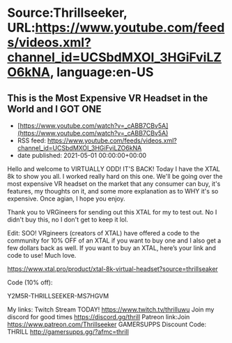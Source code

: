 # Source:Thrillseeker, URL:https://www.youtube.com/feeds/videos.xml?channel_id=UCSbdMXOI_3HGiFviLZO6kNA, language:en-US

## This is the Most Expensive VR Headset in the World and I GOT ONE
 - [https://www.youtube.com/watch?v=_cABB7CBv5A](https://www.youtube.com/watch?v=_cABB7CBv5A)
 - RSS feed: https://www.youtube.com/feeds/videos.xml?channel_id=UCSbdMXOI_3HGiFviLZO6kNA
 - date published: 2021-05-01 00:00:00+00:00

Hello and welcome to VIRTUALLY ODD! IT'S BACK! Today I have the XTAL 8k to show you all. I worked really hard on this one. We'll be going over the most expensive VR headset on the market that any consumer can buy, it's features, my thoughts on it, and some more explanation as to WHY it's so expensive. Once agian, I hope you enjoy. 

Thank you to VRGineers for sending out this XTAL for my to test out. No I didn't buy this, no I don't get to keep it lol. 

Edit: SOO! VRgineers (creators of XTAL) have offered a code to the community for 10% OFF of an XTAL if you want to buy one and I also get a few dollars back as well. If you want to buy an XTAL, here’s your link and code to use! Much love.

https://www.xtal.pro/product/xtal-8k-virtual-headset?source=thrillseaker


Code (10% off):

Y2M5R-THRILLSEEKER-MS7HGVM


My links:
Twitch Stream TODAY!
https://www.twitch.tv/thrilluwu
Join my discord for good times
https://discord.gg/thrill
Patreon link:Join
https://www.patreon.com/Thrillseeker
GAMERSUPPS Discount Code: THRILL
http://gamersupps.gg/?afmc=thrill

